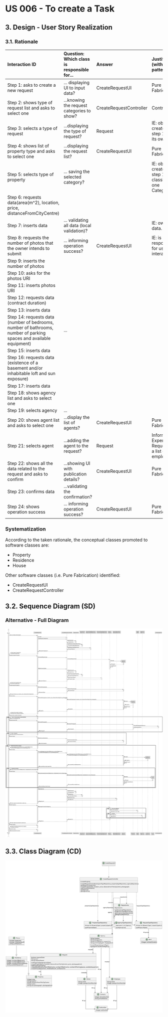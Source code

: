 # US 006 - To create a Task 

## 3. Design - User Story Realization 

### 3.1. Rationale

| Interaction ID                                                                                                     | Question: Which class is responsible for...       | Answer                  | Justification (with patterns)                               |
|:-------------------------------------------------------------------------------------------------------------------|:--------------------------------------------------|:------------------------|:------------------------------------------------------------|
| Step 1: asks to create a new request                                                                               | 	... displaying UI to input data?                 | CreateRequestUI         | Pure Fabrication                                            |
| Step 2: shows type of request list and asks to select one  		                                                      | ...knowing the request categories to show?							 | CreateRequestController | Controller                                                  |
| Step 3: selects a type of request  		                                                                              | 	...displaying the type of request?               | Request                 | IE: object created in step 1 has its own data.              |
| Step 4: shows list of property type and asks to select one  		                                                     | 	...displaying the request list?                  | CreateRequestUI         | Pure Fabrication                                            |
| Step 5: selects type of property  		                                                                               | 	... saving the selected category?                |                         | IE: object created in step 1 is classified in one Category. |
| Step 6: requests data(area(m^2), location, price, distanceFromCityCentre)  		                                      | 							                                           |                         |                                                             |              
| Step 7: inserts data		                                                                                             | 	... validating all data (local validation)?      |                         | IE: owns its data.                                          |   		                                                                                                            | 	... saving the created task?                 | Organization    | IE: owns all its tasks.                                     | 
| Step 8: requests the number of photos that the owner intends to submit  		                                         | 	... informing operation success?                 | CreateRequestUI         | IE: is responsible for user interactions.                   | 
| Step 9: inserts the number of photos                                                                               |
| Step 10: asks for the photos URI                                                                                   |
| Step 11: inserts photos URI                                                                                        |
| Step 12: requests data (contract duration)                                                                         |
| Step 13: inserts data                                                                                              |
| Step 14: requests data (number of bedrooms, number of bathrooms, number of parking spaces and available equipment) | ... |
| Step 15: inserts data                                                                                              |
| Step 16: requests data (existence of a basement and/or inhabitable loft and sun exposure)                          |
| Step 17: inserts data                                                                                              |
| Step 18: shows agency list and asks to select one                                                                  |
| Step 19: selects agency                                                                                            | ...|                                               
| Step 20: shows agent list and asks to select one                                                                   | ...display the list of agents?                    | CreateRequestUI         | Pure Fabrication                                            |
| Step 21: selects agent                                                                                             | ...adding the agent to the request?               | Request                 | Information Expert, Request has a list of employess         |
| Step 22: shows all the data related to the request and asks to confirm                                             | ...showing UI with publication details?           | CreateRequestUI         | Pure Fabrication                                            |                                                        
| Step 23: confirms data                                                                                             | ...validating the confirmation?                   |                         ||
| Step 24: shows operation success                                                                                   | ... informing operation success?                  | CreateRequestUI         | Pure Fabrication                                            |


### Systematization ##

According to the taken rationale, the conceptual classes promoted to software classes are: 

 * Property
 * Residence
 * House

Other software classes (i.e. Pure Fabrication) identified: 

 * CreateRequestUI  
 * CreateRequestController


## 3.2. Sequence Diagram (SD)

### Alternative - Full Diagram

![Sequence Diagram - split](svg/us004-sequence-diagram.svg)

## 3.3. Class Diagram (CD)

![Class Diagram](svg/us004-class-diagram.svg)